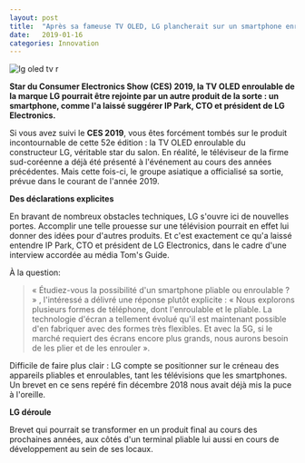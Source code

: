 ```yaml
---
layout: post
title:  "Après sa fameuse TV OLED, LG plancherait sur un smartphone enroulable"
date:   2019-01-16
categories: Innovation
---
```

![lg oled tv r](https://pic.clubic.com/v1/images/1696090/raw)

**Star du Consumer Electronics Show (CES) 2019, la TV OLED enroulable de la marque LG pourrait être rejointe par un autre produit de la sorte : un smartphone, comme l'a laissé suggérer IP Park, CTO et président de LG Electronics.**

Si vous avez suivi le **CES 2019**, vous êtes forcément tombés sur le produit incontournable de cette 52e édition : la TV OLED enroulable du constructeur LG, véritable star du salon. En réalité, le téléviseur de la firme sud-coréenne a déjà été présenté à l'événement au cours des années précédentes. Mais cette fois-ci, le groupe asiatique a officialisé sa sortie, prévue dans le courant de l'année 2019.

**Des déclarations explicites**

En bravant de nombreux obstacles techniques, LG s'ouvre ici de nouvelles portes. Accomplir une telle prouesse sur une télévision pourrait en effet lui donner des idées pour d'autres produits. Et c'est exactement ce qu'a laissé entendre IP Park, CTO et président de LG Electronics, dans le cadre d'une interview accordée au média Tom's Guide.

À la question:
>« Étudiez-vous la possibilité d'un smartphone pliable ou enroulable ? »
, l'intéressé a délivré une réponse plutôt explicite :
>« Nous explorons plusieurs formes de téléphone, dont l'enroulable et le pliable. La technologie d'écran a tellement évolué qu'il est maintenant possible d'en fabriquer avec des formes très flexibles. Et avec la 5G, si le marché requiert des écrans encore plus grands, nous aurons besoin de les plier et de les enrouler ».

Difficile de faire plus clair : LG compte se positionner sur le créneau des appareils pliables et enroulables, tant les télévisions que les smartphones. Un brevet en ce sens repéré fin décembre 2018 nous avait déjà mis la puce à l'oreille.

**LG déroule**

Brevet qui pourrait se transformer en un produit final au cours des prochaines années, aux côtés d'un terminal pliable lui aussi en cours de développement au sein de ses locaux.

